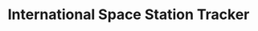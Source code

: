 ---
weight: 1
title: "International Space Station Tracker"
description: "Building NASA’s real-time tracker of the International Space Station (ISS)"
typeOf: "Web App"
draft: false
thumbnail: "/images/iss_thumbnail.jpg"
mockup: "/images/iss_desktop.png"
liveLink: "https://quizzical-banach-a9d590.netlify.com/"
brief:
    overview: "An Industry leader and innovator"
    background: "The International Space Station (ISS) is a multi-nation construction project that is the largest single structure humans ever put into space. Its main construction was completed between 1998 and 2011, although the station continually evolves to include new missions and experiments. It has been continuously occupied since Nov. 2, 2000."
technologies: [JS, HTML, CSS/ SASS]
thingsLearned: [API Intergration, Async-await function, HTML Data-themes]
PublishDate: 2019-02-07
codebase: "https://github.com/tyler-morales/textAdventure"
situation: "We need an interactive and real-time view of the ISS with a modern design"
solution:
    title: "Translating Data Into a Readable, Digestible & Beautiful Application"
    body: "The International Space Station (ISS) is a multi-nation construction project that is the largest single structure humans ever put into space. Its main construction was completed between 1998 and 2011, although the station continually evolves to include new missions and experiments. It has been continuously occupied since Nov. 2, 2000. "
scope:
    discovery: [Workshop, Research, Concepts, Competive Review, Project Planning]
    strategy: [Information Architecture, Interaction Design, Brand Personalization]
    design: [Art Direction, UI Design, Visual Moodboards, Wireframes/ Mockup]
    development: [Frontend Development, Accessibility Standards, Current Technologies/ processes]
process:
    step1: "Taking what I learned for our discussion, we were able to quickly realize how their three main pain points could be broken down and solved. Below I list three solutions/ features to their current problems and future goals for the ISS Tracker"
    step2: "Only when I have fully researched both into the visual aesthetics and competition, can I begin to set pencil to paper and start the design process."
    step3: "One of the most important pieces in creating a great product is how the user interacts with it. Because of this, every element, color and overall strategy is meticulously designed to help guide the user. In addition, the overall structure and layout is created in this step. This phase will pave the path for the rest of the project development and will be continually updated and referenced."
    step4: "It is finally time to begin how the product will visually look. This step can only be well done given the time and dedication to the previous steps. Without proper strategy, a visual interface lacks the effectiveness to compel users to continue using the product."
    step5: "One of the most important pieces in creating a great product is how the user interacts with it. Because of this, every element, color and overall strategy is meticulously designed to help guide the user. In addition, the overall structure and layout is created in this step. This phase will pave the path for the rest of the project development and will be continually updated and referenced."
goals: [Too much complexity, Increase number of users, Match design aesthetic of similar leading companies¹]
goalsFootnote: "¹SpaceX, Boeing, Lockheed Martin"
solutions: [Translate data into size-able/ readable chunks, Implement a SEO strategy, Use design best practices & systems]
moodboard: [Sleek, Modern, Professional, Strong]
competition: 
    one: "While ISS Tracker does have an array of data points and figures, it lack a clean and modern asthetic that is what is expected with the websites of today."
    two: "Visually, this tracker lacks in a modern style, however it does display a unique viewing of the globe that others have not included."
infoArc: "The aggregation of the many types and amount ofdata received from the ISS can be overwhelming tothose who are not in the field of astronomy.Information architecture gather all of the data–measurements, figures, facts etc., distills and/ orgroups them into similar groups. Then, it is possible tosee relationships and patterns."
interaction: "Given the groupings of information for the IA stage,the interaction design stage tries to make sense ofthose groups by searching for otherwise hiddenpatterns. When these patterns are uncovered, it is then easier to connect the dots between the originaldata/ information set. As a result, no longer is the userleft to understand the copious amounts of unfilteredinformation. The most important information isdisplayed beautifully & logically."
grids:
- title: Flexbox CSS Grid
  description: 
  - title: Flexbox & CSS grid made ispossible and simple to make aresponsive web app, adjusting font,size and elements accordingly
- title: API Intergration
  description: 
  - title: Using the latest ES6 features, thefetch API was a perfect use case forgrabbing data for a ISS data trackerAPI
- title: SASS
  description: 
  - title: I implemented a six system filestructure to organize my SASS files.This made it simple to reference andcreate module CSS
- title: Modular JS
  description: 
  - title: JS played a major role in thisproject. I made three files:functions.js, app.js & api.js. Thesemade it easy to debug and add anyfurther functionality 
- title: Accessibility 
  description: 
  - title: The entirety of the web app can beinterfaced through tabbing. Also, allcolors are AAA compliant andsemantic html makes it simple forscreen readers to process.
- title: Netlify
  description: 
  - title: Hosting couldn’t be any easier with Netlify. The simple integrationbetween Netlify and GitHub isunmatched to host SPA’s
---